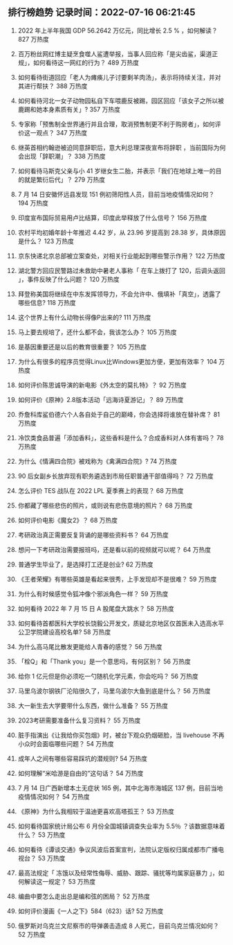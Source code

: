 
## 排行榜趋势 记录时间：2022-07-16 06:21:45
  
  1. 2022 年上半年我国 GDP 56.2642 万亿元，同比增长 2.5 % ，如何解读？ 827 万热度
    
  2. 百万粉丝网红博主疑烹食噬人鲨遭举报，当事人回应称「是尖齿鲨，渠道正规」，如何看待这一网红的行为？ 489 万热度
    
  3. 如何看待街道回应「老人为瘫痪儿子讨要剩羊肉汤」，表示将持续关注，并对其进行帮扶？ 388 万热度
    
  4. 如何看待河北一女子动物园私自下车喂鹿反被踢，园区回应「该女子之所以被鹿踢和她本身素质有关」? 357 万热度
    
  5. 专家称「预售制全世界通行并且合理，取消预售制更不利于购房者」，如何评价这一观点？ 347 万热度
    
  6. 继英首相约翰逊被迫同意辞职后，意大利总理深夜宣布将辞职 ，当前国际为何会出现「辞职潮」？ 338 万热度
    
  7. 如何看待马斯克父亲与小 41 岁继女生二胎，并表示「我们在地球上唯一的目的就是繁衍后代」？ 279 万热度
    
  8. 7 月 14 日安徽怀远县发现 151 例初筛阳性人员，目前当地疫情情况如何？ 194 万热度
    
  9. 印度宣布国际贸易用卢比结算，印度此举释放了什么信号？ 156 万热度
    
  10. 农村平均初婚年龄十年推迟 4.42 岁，从 23.96 岁提高到 28.38 岁，具体原因是什么？ 123 万热度
    
  11. 京东快递北京总部被立案查处，对相关行业能起到哪些警示作用？ 122 万热度
    
  12. 湖北警方回应民警路过未救助中暑老人事称「 在车上拨打了 120，后调头返回 」，事件反映了什么问题？ 120 万热度
    
  13. 拜登称美国将继续在中东发挥领导力，不会允许中、俄填补「真空」，透露了哪些信息? 118 万热度
    
  14. 这个世界上有什么动物长得像P出来的? 111 万热度
    
  15. 马上要去规培了，还什么都不会，我该怎么办？ 105 万热度
    
  16. 是基因重要还是以后的教育很重要？ 105 万热度
    
  17. 为什么有很多的程序员觉得Linux比Windows更加方便，更加有效率？ 104 万热度
    
  18. 如何评价陈思诚导演的新电影《外太空的莫扎特》？ 92 万热度
    
  19. 如何评价《原神》2.8版本活动「远海诗夏游记」？ 89 万热度
    
  20. 乔詹科库鲨伯德六个人各自处于自己的巅峰，你会选择将谁放在替补席？ 81 万热度
    
  21. 冷饮类食品普遍「添加香料」，这些香料是什么？合成香料对人体有害吗？ 78 万热度
    
  22. 为什么《情满四合院》被戏称为《禽满四合院》? 74 万热度
    
  23. 90 后女副乡长放弃现有职务遴选到市局任职普通干部值得吗？ 72 万热度
    
  24. 怎么评价 TES 战队在 2022 LPL 夏季赛上的表现？ 68 万热度
    
  25. 你都藏了哪些悲伤的照片，或则说有悲伤意境的照片？ 68 万热度
    
  26. 如何评价电影《魔女2》？ 68 万热度
    
  27. 考研政治真正需要反复背诵的是哪些资料书？ 64 万热度
    
  28. 想问一下考研政治需要报班吗，还是看以前的视频就可以呢？ 64 万热度
    
  29. 普通学生毕业了，是选择打工还是创业? 62 万热度
    
  30. 《王者荣耀》有哪些英雄是看起来很秀，上手发现却不是很难？ 59 万热度
    
  31. 为什么有时候感觉令狐冲像个邪派角色一样？ 59 万热度
    
  32. 如何看待 2022 年 7 月 15 日 A 股尾盘大跳水？ 58 万热度
    
  33. 如何看待首都医科大学校长饶毅公开发文，质疑北京地区仅首医未入选高水平公卫学院建设高校名单? 58 万热度
    
  34. 为什么高马尾比散发更能给人青春的感觉？ 56 万热度
    
  35. 「栓Q」和「Thank you」是一个意思吗，有何区别？ 56 万热度
    
  36. 给你 1 亿元但是你必须吃一勺随机化学元素，你会吃吗？ 56 万热度
    
  37. 马里乌波尔钢铁厂沦陷很久了，马里乌波尔大鱼到底是什么？ 56 万热度
    
  38. 大一新生去大学要带什么东西，做什么准备？ 55 万热度
    
  39. 2023考研需要准备什么复习资料？ 55 万热度
    
  40. 脏手指演出《让我给你买包烟》时，被台下观众扔烟砸脸，当 livehouse 不再小众时会面临哪些问题？ 54 万热度
    
  41. 成年人之间有哪些容易踩坑的潜规则? 54 万热度
    
  42. 如何理解“米哈游是自由的”这句话？ 54 万热度
    
  43. 7 月 14 日广西新增本土无症状 165 例，其中北海市海城区 137 例，目前当地疫情情况如何？ 54 万热度
    
  44. 《原神》为什么我相较于温迪更喜欢高塔孤王？ 53 万热度
    
  45. 如何看待国家统计局公布 6 月份全国城镇调查失业率为 5.5％ ？该数据意味着什么？ 53 万热度
    
  46. 如何看待《谭谈交通》争议风波后首案宣判，法院认定版权归属成都市广播电视台？ 53 万热度
    
  47. 最高法规定「 冻饿以及经常性侮辱、威胁、跟踪、骚扰等均属家庭暴力 」，如何解读这一规定？ 53 万热度
    
  48. 编曲中要怎么走出总是编和弦的困局？ 52 万热度
    
  49. 如何评价漫画《一人之下》584（623）话? 52 万热度
    
  50. 俄罗斯对乌克兰文尼察市的导弹袭击造成 8 人死亡，目前乌克兰情况如何？ 52 万热度
    